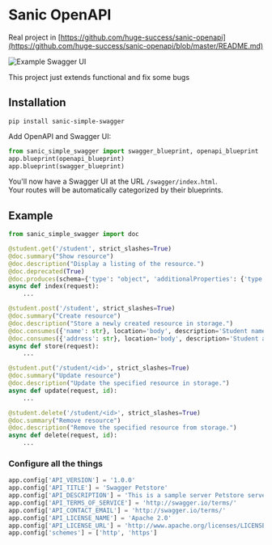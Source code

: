 # Sanic OpenAPI
Real project in [https://github.com/huge-success/sanic-openapi](https://github.com/huge-success/sanic-openapi/blob/master/README.md)

![Example Swagger UI](images/code-to-ui.png?raw=true "Swagger UI")

This project just extends functional and fix some bugs
## Installation
```shell
pip install sanic-simple-swagger
```
Add OpenAPI and Swagger UI:
```python
from sanic_simple_swagger import swagger_blueprint, openapi_blueprint
app.blueprint(openapi_blueprint)
app.blueprint(swagger_blueprint)
```
You'll now have a Swagger UI at the URL `/swagger/index.html`.  
Your routes will be automatically categorized by their blueprints.

## Example
```python
from sanic_simple_swagger import doc

@student.get('/student', strict_slashes=True)
@doc.summary("Show resource")
@doc.description("Display a listing of the resource.")
@doc.deprecated(True)
@doc.produces(schema={'type': "object", 'additionalProperties': {'type': "string", 'format': "string"}}, status=200, description='Success result', content_type='application/json')
async def index(request):
    ...

@student.post('/student', strict_slashes=True)
@doc.summary("Create resource")
@doc.description("Store a newly created resource in storage.")
@doc.consumes({'name': str}, location='body', description='Student name', example={'name': 'John meyer'}, required=True)
@doc.consumes({'address': str}, location='body', description='Student address', example={'address': 'San Francisco, CA 94109 hone : (301) 916-0860'}, required=True)
async def store(request):
    ...

@student.put('/student/<id>', strict_slashes=True)
@doc.summary("Update resource")
@doc.description("Update the specified resource in storage.")
async def update(request, id):
    ...

@student.delete('/student/<id>', strict_slashes=True)
@doc.summary("Remove resource")
@doc.description("Remove the specified resource from storage.")
async def delete(request, id):
    ...
```

### Configure all the things
```python
app.config['API_VERSION'] = '1.0.0'
app.config['API_TITLE'] = 'Swagger Petstore'
app.config['API_DESCRIPTION'] = 'This is a sample server Petstore server. You can find out more about Swagger at [http://swagger.io](http://swagger.io) or on [irc.freenode.net, #swagger](http://swagger.io/irc/). For this sample, you can use the api key `special-key` to test the authorization filters.'
app.config['API_TERMS_OF_SERVICE'] = 'http://swagger.io/terms/'
app.config['API_CONTACT_EMAIL'] = 'http://swagger.io/terms/'
app.config['API_LICENSE_NAME'] = 'Apache 2.0'
app.config['API_LICENSE_URL'] = 'http://www.apache.org/licenses/LICENSE-2.0.html'
app.config['schemes'] = ['http', 'https']
```